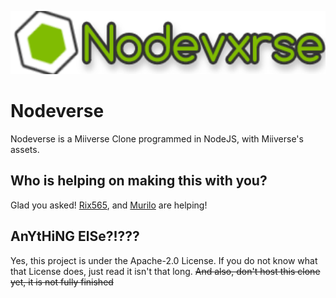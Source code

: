 <p align="center">
  <img width="587" height="101" src="https://raw.githubusercontent.com/RGBProd/nodeverse/main/assets/img/menu-logo.png">
</p>

# Nodeverse
Nodeverse is a Miiverse Clone programmed in NodeJS, with Miiverse's assets.

## Who is helping on making this with you?
Glad you asked! <a href="https://github.com/Rix565">Rix565</a>, and <a href="https://github.com/Murilo2">Murilo</a> are helping!

## AnYtHiNG ElSe?!???
Yes, this project is under the Apache-2.0 License.
If you do not know what that License does, just read it isn't that long.
~~And also, don't host this clone yet, it is not fully finished~~

